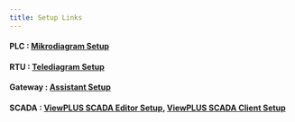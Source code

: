 ```yaml
---
title: Setup Links
---
```


#### PLC    : [Mikrodiagram Setup](https://www.mikrodev.com/downloads/mikrodiagram/MikrodiagramSetupSTM_latest.zip)
#### RTU    : [Telediagram Setup](https://www.mikrodev.com/downloads/telediagram/TelediagramSetup_latest.zip)
#### Gateway : [Assistant Setup](https://www.mikrodev.com/downloads/assistant/Assistant_latest.exe)
#### SCADA : [ViewPLUS SCADA Editor Setup](https://www.mikrodev.com/downloads/viewplus/windows/ViewPlusSetup_latest.zip), [ViewPLUS SCADA Client Setup](https://www.mikrodev.com/downloads/viewplus/windows/ViewPLUSClient_latest.exe)










































